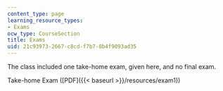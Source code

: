 ```yaml
---
content_type: page
learning_resource_types:
- Exams
ocw_type: CourseSection
title: Exams
uid: 21c93973-2667-c8cd-f7b7-8b4f9093ad35
---
```


The class included one take-home exam, given here, and no final exam.

Take-home Exam ([PDF]({{< baseurl >}}/resources/exam1))